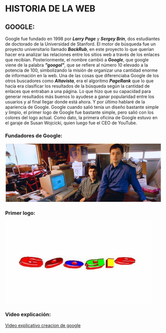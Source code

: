 # HISTORIA DE LA WEB

## GOOGLE:

Google fue fundado en 1998 por **_Larry Page_** y **_Sergey Brin_**, dos estudiantes de doctorado de la Universidad de Stanford. El motor de búsqueda fue un proyecto universitario llamado **_BackRub_**, en este proyecto lo que querían hacer era analizar las relaciones entre los sitios web a través de los enlaces que recibían. Posteriormente, el nombre cambió a **_Google_**, que google viene de la palabra **_"googol"_**, que se refiere al número 10 elevado a la potencia de 100, simbolizando la misión de organizar una cantidad enorme de información en la web.
Una de las cosas que diferenciaba Google de los otros buscadores como **_Altavista_**, era el algoritmo **_PageRank_** que lo que hacía era clasificar los resultados de la búsqueda según la cantidad de enlaces que entraban a una página. Lo que hizo que su capacidad para generar resultados más buenos lo ayudese a ganar popularidad entre los usuarios y al final llegar donde está ahora. Y por último hablaré de la apariencia de Google. Google cuando salió tenía un diseño bastante simple y limpio, el primer logo de Google fue bastante simple, pero salió con los colores del logo actual. Como dato, la primera oficina de Google estuvo en el garaje de Susan Wojcicki, quien luego fue el CEO de YouTube.


### Fundadores de Google:
![Fundadores de Google](https://github.com/DavidInie/SMX2-M8UF1A1-HistoriaWeb-a-o-TemaExpuesto-David-Iniesta/blob/main/Captura%20de%20pantalla_2-10-2024_123210_.jpeg "Fundadores Google")


### Primer logo:
![Logo](https://github.com/DavidInie/SMX2-M8UF1A1-HistoriaWeb-a-o-TemaExpuesto-David-Iniesta/blob/main/OIP%20(1).jpeg "Primer logo de Google")


### Video explicación:
[Video explicativo creacion de google](https://youtu.be/gaH2GLoQK1c?si=JpVk2JEApb0L3_bC "Expliación creacion de Google")









